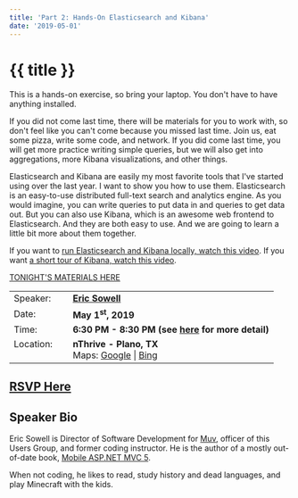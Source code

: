 ```yaml
---
title: 'Part 2: Hands-On Elasticsearch and Kibana'
date: '2019-05-01'
---
```

# {{ title }}

This is a hands-on exercise, so bring your laptop. You don't have to have anything installed.

If you did not come last time, there will be materials for you to work with, so don't feel like you can't come because you missed last time. Join us, eat some pizza, write some code, and network. If you did come last time, you will get more practice writing simple queries, but we will also get into aggregations, more Kibana visualizations, and other things.

Elasticsearch and Kibana are easily my most favorite tools that I've started using over the last year. I want to show you how to use them. Elasticsearch is an easy-to-use distributed full-text search and analytics engine. As you would imagine, you can write queries to put data in and queries to get data out. But you can also use Kibana, which is an awesome web frontend to Elasticsearch. And they are both easy to use. And we are going to learn a little bit more about them together.

If you want to [run Elasticsearch and Kibana locally, watch this video](https://s3-us-west-2.amazonaws.com/nddg-vids/elasticsearch/elastic-getting-started.mp4). If you want [a short tour of Kibana, watch this video](https://s3-us-west-2.amazonaws.com/nddg-vids/elasticsearch/elastic-intro-to-kibana.mp4).

  
  

[TONIGHT'S MATERIALS HERE](https://north-dallas-developers.github.io/learn/hands-on-elasticsearch/part-2)

  
  

<table><tbody><tr><td>Speaker:</td><td>&nbsp;</td><td><b><a title="Eric Sowell" target="_blank" href="http://ericsowell.com">Eric Sowell</a></b></td></tr><tr><td>Date:</td><td>&nbsp;</td><td><b>May 1<sup>st</sup>, 2019</b></td></tr><tr><td valign="top">Time:</td><td>&nbsp;</td><td><b>6:30 PM - 8:30 PM (see <a title="Location" href="../../location/index.html">here</a> for more detail)</b></td></tr><tr><td valign="top">Location:</td><td>&nbsp;</td><td><b>nThrive - Plano, TX</b><br>Maps: <a title="Google" target="_blank" href="https://goo.gl/maps/1OyNE">Google</a> | <a title="Bing" target="_blank" href="http://binged.it/1afBEJ9">Bing</a></td></tr></tbody></table>

## [RSVP Here](https://www.eventbrite.com/e/part-2-hands-on-elasticsearch-and-kibana-tickets-60914551062)

## Speaker Bio

Eric Sowell is Director of Software Development for [Muv](https://www.muvpeople.com/), officer of this Users Group, and former coding instructor. He is the author of a mostly out-of-date book, [Mobile ASP.NET MVC 5](http://www.amazon.com/Mobile-ASP-NET-MVC-Eric-Sowell/dp/1430250569/ref=sr_1_1).

When not coding, he likes to read, study history and dead languages, and play Minecraft with the kids.
    
